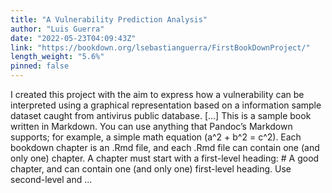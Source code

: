 ```yaml
---
title: "A Vulnerability Prediction Analysis"
author: "Luis Guerra"
date: "2022-05-23T04:09:43Z"
link: "https://bookdown.org/lsebastianguerra/FirstBookDownProject/"
length_weight: "5.6%"
pinned: false
---
```


I created this project with the aim to express how a vulnerability can be interpreted using a graphical representation based on a information sample dataset caught from antivirus public database. [...] This is a sample book written in Markdown. You can use anything that Pandoc’s Markdown supports; for example, a simple math equation \(a^2 + b^2 = c^2\). Each bookdown chapter is an .Rmd file, and each .Rmd file can contain one (and only one) chapter. A chapter must start with a first-level heading: # A good chapter, and can contain one (and only one) first-level heading. Use second-level and ...
